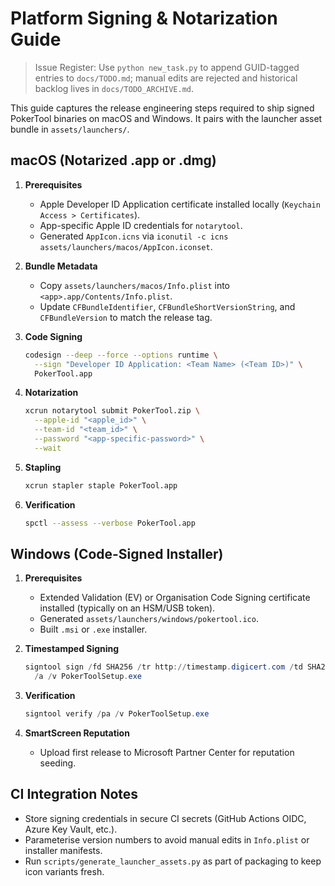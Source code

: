 # Platform Signing & Notarization Guide
> Issue Register: Use `python new_task.py` to append GUID-tagged entries to `docs/TODO.md`; manual edits are rejected and historical backlog lives in `docs/TODO_ARCHIVE.md`.

This guide captures the release engineering steps required to ship signed PokerTool binaries on macOS and Windows. It pairs with the launcher asset bundle in `assets/launchers/`.

## macOS (Notarized .app or .dmg)

1. **Prerequisites**
   - Apple Developer ID Application certificate installed locally (`Keychain Access > Certificates`).
   - App-specific Apple ID credentials for `notarytool`.
   - Generated `AppIcon.icns` via `iconutil -c icns assets/launchers/macos/AppIcon.iconset`.

2. **Bundle Metadata**
   - Copy `assets/launchers/macos/Info.plist` into `<app>.app/Contents/Info.plist`.
   - Update `CFBundleIdentifier`, `CFBundleShortVersionString`, and `CFBundleVersion` to match the release tag.

3. **Code Signing**
   ```bash
   codesign --deep --force --options runtime \
     --sign "Developer ID Application: <Team Name> (<Team ID>)" \
     PokerTool.app
   ```

4. **Notarization**
   ```bash
   xcrun notarytool submit PokerTool.zip \
     --apple-id "<apple_id>" \
     --team-id "<team_id>" \
     --password "<app-specific-password>" \
     --wait
   ```

5. **Stapling**
   ```bash
   xcrun stapler staple PokerTool.app
   ```

6. **Verification**
   ```bash
   spctl --assess --verbose PokerTool.app
   ```

## Windows (Code-Signed Installer)

1. **Prerequisites**
   - Extended Validation (EV) or Organisation Code Signing certificate installed (typically on an HSM/USB token).
   - Generated `assets/launchers/windows/pokertool.ico`.
   - Built `.msi` or `.exe` installer.

2. **Timestamped Signing**
   ```powershell
   signtool sign /fd SHA256 /tr http://timestamp.digicert.com /td SHA256 `
     /a /v PokerToolSetup.exe
   ```

3. **Verification**
   ```powershell
   signtool verify /pa /v PokerToolSetup.exe
   ```

4. **SmartScreen Reputation**
   - Upload first release to Microsoft Partner Center for reputation seeding.

## CI Integration Notes

- Store signing credentials in secure CI secrets (GitHub Actions OIDC, Azure Key Vault, etc.).
- Parameterise version numbers to avoid manual edits in `Info.plist` or installer manifests.
- Run `scripts/generate_launcher_assets.py` as part of packaging to keep icon variants fresh.
